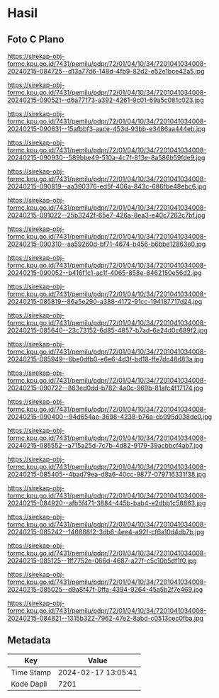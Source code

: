 # Hasil

## Foto C Plano

https://sirekap-obj-formc.kpu.go.id/7431/pemilu/pdpr/72/01/04/10/34/7201041034008-20240215-084725--d13a77d6-148d-4fb9-82d2-e52e1bce42a5.jpg

https://sirekap-obj-formc.kpu.go.id/7431/pemilu/pdpr/72/01/04/10/34/7201041034008-20240215-090521--d6a77173-a392-4261-9c01-69a5c081c023.jpg

https://sirekap-obj-formc.kpu.go.id/7431/pemilu/pdpr/72/01/04/10/34/7201041034008-20240215-090631--15afbbf3-aace-453d-93bb-e3486aa444eb.jpg

https://sirekap-obj-formc.kpu.go.id/7431/pemilu/pdpr/72/01/04/10/34/7201041034008-20240215-090930--589bbe49-510a-4c7f-813e-8a586b59fde9.jpg

https://sirekap-obj-formc.kpu.go.id/7431/pemilu/pdpr/72/01/04/10/34/7201041034008-20240215-090819--aa390376-ed5f-406a-843c-686fbe48ebc6.jpg

https://sirekap-obj-formc.kpu.go.id/7431/pemilu/pdpr/72/01/04/10/34/7201041034008-20240215-091022--25b3242f-65e7-426a-8ea3-e40c7262c7bf.jpg

https://sirekap-obj-formc.kpu.go.id/7431/pemilu/pdpr/72/01/04/10/34/7201041034008-20240215-090310--aa59260d-bf71-4674-b456-b6bbe12863e0.jpg

https://sirekap-obj-formc.kpu.go.id/7431/pemilu/pdpr/72/01/04/10/34/7201041034008-20240215-090052--b416f1c1-ac1f-4065-858e-8462150e56d2.jpg

https://sirekap-obj-formc.kpu.go.id/7431/pemilu/pdpr/72/01/04/10/34/7201041034008-20240215-085819--86a5e290-a388-4172-91cc-194187717d24.jpg

https://sirekap-obj-formc.kpu.go.id/7431/pemilu/pdpr/72/01/04/10/34/7201041034008-20240215-085640--23c73152-6d85-4857-b7ad-6e24d0c689f2.jpg

https://sirekap-obj-formc.kpu.go.id/7431/pemilu/pdpr/72/01/04/10/34/7201041034008-20240215-085949--6be0dfb0-e6e6-4d3f-bd18-ffe7dc48d83a.jpg

https://sirekap-obj-formc.kpu.go.id/7431/pemilu/pdpr/72/01/04/10/34/7201041034008-20240215-090722--863ed0dd-b782-4a0c-969b-81afc4f17174.jpg

https://sirekap-obj-formc.kpu.go.id/7431/pemilu/pdpr/72/01/04/10/34/7201041034008-20240215-090400--94d654ae-3698-4238-b76a-cb095d038de0.jpg

https://sirekap-obj-formc.kpu.go.id/7431/pemilu/pdpr/72/01/04/10/34/7201041034008-20240215-085552--a715a25d-7c7b-4d82-9179-39acbbcf4ab7.jpg

https://sirekap-obj-formc.kpu.go.id/7431/pemilu/pdpr/72/01/04/10/34/7201041034008-20240215-085405--4bad79ea-d8a6-40cc-9877-079716331f38.jpg

https://sirekap-obj-formc.kpu.go.id/7431/pemilu/pdpr/72/01/04/10/34/7201041034008-20240215-084920--afb5f471-3884-445b-bab4-e2dbb1c58863.jpg

https://sirekap-obj-formc.kpu.go.id/7431/pemilu/pdpr/72/01/04/10/34/7201041034008-20240215-085242--146888f2-3db6-4ee4-a92f-cf6a10d4db7b.jpg

https://sirekap-obj-formc.kpu.go.id/7431/pemilu/pdpr/72/01/04/10/34/7201041034008-20240215-085125--1ff7752e-066d-4687-a27f-c5c10b5df1f0.jpg

https://sirekap-obj-formc.kpu.go.id/7431/pemilu/pdpr/72/01/04/10/34/7201041034008-20240215-085025--d9a8f47f-0ffa-4394-9264-45a5b2f7e469.jpg

https://sirekap-obj-formc.kpu.go.id/7431/pemilu/pdpr/72/01/04/10/34/7201041034008-20240215-084821--1315b322-7962-47e2-8abd-c0513cec0fba.jpg


## Metadata

| Key        | Value               |
| ---------- | ------------------- |
| Time Stamp | 2024-02-17 13:05:41 |
| Kode Dapil | 7201                |



